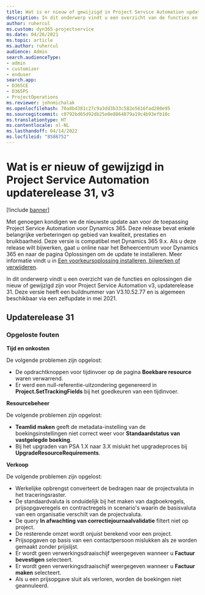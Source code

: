 ```yaml
---
title: Wat is er nieuw of gewijzigd in Project Service Automation updaterelease 31, v3
description: In dit onderwerp vindt u een overzicht van de functies en oplossingen die beschikbaar zijn voor Project Service Automation updaterelease 31, v3.
author: ruhercul
ms.custom: dyn365-projectservice
ms.date: 04/26/2021
ms.topic: article
ms.author: ruhercul
audience: Admin
search.audienceType:
- admin
- customizer
- enduser
search.app:
- D365CE
- D365PS
- ProjectOperations
ms.reviewer: johnmichalak
ms.openlocfilehash: 70a8bd381c27c9a3dd3b33c582e5616fad280e95
ms.sourcegitcommit: c0792bd65d92db25e0e8864879a19c4b93efb10c
ms.translationtype: HT
ms.contentlocale: nl-NL
ms.lasthandoff: 04/14/2022
ms.locfileid: "8586752"
---
```

# <a name="whats-new-or-changed-in-project-service-automation-update-release-31-v3"></a>Wat is er nieuw of gewijzigd in Project Service Automation updaterelease 31, v3

[!include [banner](../includes/psa-now-project-operations.md)]

Met genoegen kondigen we de nieuwste update aan voor de toepassing Project Service Automation voor Dynamics 365. Deze release bevat enkele belangrijke verbeteringen op gebied van kwaliteit, prestaties en bruikbaarheid. Deze versie is compatibel met Dynamics 365 9.x. Als u deze release wilt bijwerken, gaat u online naar het Beheercentrum voor Dynamics 365 en naar de pagina Oplossingen om de update te installeren. Meer informatie vindt u in [Een voorkeursoplossing installeren, bijwerken of verwijderen](/power-platform/admin/install-remove-preferred-solution).

In dit onderwerp vindt u een overzicht van de functies en oplossingen die nieuw of gewijzigd zijn voor Project Service Automation v3, updaterelease 31. Deze versie heeft een buildnummer van V3.10.52.77 en is algemeen beschikbaar via een zelfupdate in mei 2021.

## <a name="update-release-31"></a>Updaterelease 31

### <a name="bug-fixes"></a>Opgeloste fouten

**Tijd en onkosten**

De volgende problemen zijn opgelost:

- De opdrachtknoppen voor tijdinvoer op de pagina **Boekbare resource** waren verwarrend.
- Er werd een null-referentie-uitzondering gegenereerd in **Project.SetTrackingFields** bij het goedkeuren van een tijdinvoer.

**Resourcebeheer**

De volgende problemen zijn opgelost:

- **Teamlid maken** geeft de metadata-instelling van de boekingsinstellingen niet correct weer voor **Standaardstatus van vastgelegde boeking**.
- Bij het upgraden van PSA 1.X naar 3.X mislukt het upgradeproces bij **UpgradeResourceRequirements**.


**Verkoop**

De volgende problemen zijn opgelost:

- Werkelijke opbrengst converteert de bedragen naar de projectvaluta in het traceringsraster.
- De standaardvaluta is onduidelijk bij het maken van dagboekregels, prijsopgaveregels en contractregels in scenario's waarin de basisvaluta van een organisatie verschilt van de projectvaluta.
- De query **In afwachting van correctiejournaalvalidatie** filtert niet op project.
- De resterende omzet wordt onjuist berekend voor een project.
- Prijsopgaven op basis van een contactpersoon mislukken als ze worden gemaakt zonder prijslijst.
- Er wordt geen verwerkingsdraaischijf weergegeven wanneer u **Factuur bevestigen** selecteert.
- Er wordt geen verwerkingsdraaischijf weergegeven wanneer u **Factuur maken** selecteert.
- Als u een prijsopgave sluit als verloren, worden de boekingen niet geannuleerd.







